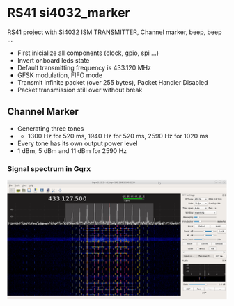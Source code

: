 # RS41 si4032_marker

RS41 project with Si4032 ISM TRANSMITTER, Channel marker, beep, beep ...
* First inicialize all components (clock, gpio, spi ...)
* Invert onboard leds state
* Default transmitting frequency is 433.120 MHz
* GFSK modulation, FIFO mode
* Transmit infinite packet (over 255 bytes), Packet Handler Disabled
* Packet transmission still over without break

## Channel Marker
* Generating three tones
* - 1300 Hz for 520 ms, 1940 Hz for 520 ms, 2590 Hz for 1020 ms
* Every tone has its own output power level
* 1 dBm, 5 dBm and 11 dBm for 2590 Hz

### Signal spectrum in Gqrx
![Gqrx spectra](si4032_marker.png?raw=true "Gqrx spectra")
